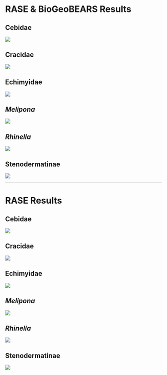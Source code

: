 # RASE & BioGeoBEARS Results

## Cebidae

<img src="https://github.com/karen9/Amazonia/blob/master/Supplementary/media/GIF/cebidae_GIF_1.gif" /></br>

## Cracidae

<img src="https://github.com/karen9/Amazonia/blob/master/Supplementary/media/GIF/cracidae_GIF_1.gif" /></br>

## Echimyidae

<img src="https://github.com/karen9/Amazonia/blob/master/Supplementary/media/GIF/echimyidae_GIF_1.gif" /></br>

## _Melipona_

<img src="https://github.com/karen9/Amazonia/blob/master/Supplementary/media/GIF/melipona_GIF_1.gif" /></br>

## _Rhinella_

<img src="https://github.com/karen9/Amazonia/blob/master/Supplementary/media/GIF/rhinella_GIF_1.gif" /></br>

## Stenodermatinae

<img src="https://github.com/karen9/Amazonia/blob/master/Supplementary/media/GIF/stenodermatinae_GIF_1.gif" /></br>

---

# RASE Results

## Cebidae

<img src="https://github.com/karen9/Amazonia/blob/master/Supplementary/media/GIF/cebidae_GIF_2.gif" /></br>

## Cracidae

<img src="https://github.com/karen9/Amazonia/blob/master/Supplementary/media/GIF/cracidae_GIF_2.gif" /></br>

## Echimyidae

<img src="https://github.com/karen9/Amazonia/blob/master/Supplementary/media/GIF/echimyidae_GIF_2.gif" /></br>

## _Melipona_

<img src="https://github.com/karen9/Amazonia/blob/master/Supplementary/media/GIF/melipona_GIF_2.gif" /></br>

## _Rhinella_

<img src="https://github.com/karen9/Amazonia/blob/master/Supplementary/media/GIF/rhinella_GIF_2.gif" /></br>

## Stenodermatinae

<img src="https://github.com/karen9/Amazonia/blob/master/Supplementary/media/GIF/stenodermatinae_GIF_2.gif" /></br>
